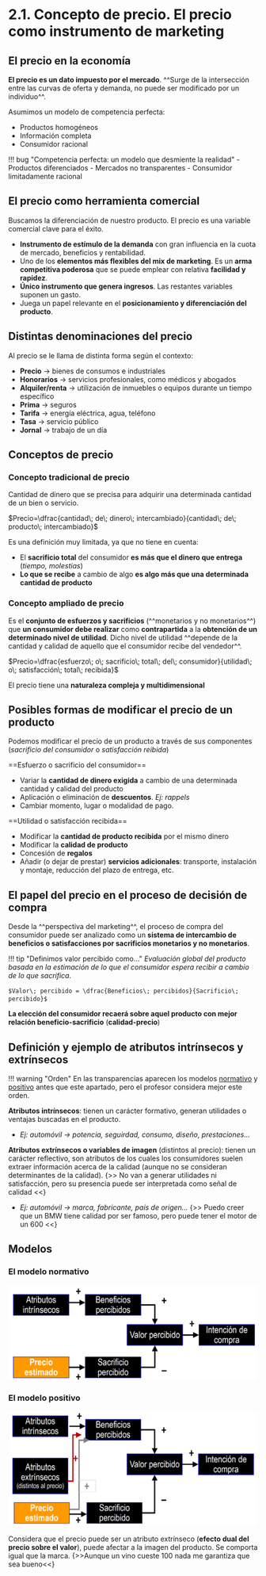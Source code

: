 # 2.1. Concepto de precio. El precio como instrumento de marketing

## El precio en la economía

**El precio es un dato impuesto por el mercado**. ^^Surge de la intersección entre las curvas de oferta y demanda, no puede ser modificado por un individuo^^.

Asumimos un modelo de competencia perfecta:

- Productos homogéneos
- Información completa
- Consumidor racional

!!! bug "Competencia perfecta: un modelo que desmiente la realidad"
    - Productos diferenciados
    - Mercados no transparentes
    - Consumidor limitadamente racional

## El precio como herramienta comercial

Buscamos la diferenciación de nuestro producto. El precio es una variable comercial clave para el éxito.

- **Instrumento de estímulo de la demanda** con gran influencia en la cuota de mercado, beneficios y rentabilidad.
- Uno de los **elementos más flexibles del mix de marketing**. Es un **arma competitiva poderosa** que se puede emplear con relativa **facilidad y rapidez**.
- **Único instrumento que genera ingresos**. Las restantes variables suponen un gasto.
- Juega un papel relevante en el **posicionamiento y diferenciación del producto**.

## Distintas denominaciones del precio

Al precio se le llama de distinta forma según el contexto:

- **Precio** → bienes de consumos e industriales
- **Honorarios** → servicios profesionales, como médicos y abogados
- **Alquiler/renta** → utilización de inmuebles o equipos durante un tiempo específico
- **Prima** → seguros
- **Tarifa** → energía eléctrica, agua, teléfono
- **Tasa** → servicio público
- **Jornal** → trabajo de un día

## Conceptos de precio

### Concepto tradicional de precio

Cantidad de dinero que se precisa para adquirir una determinada cantidad de un bien o servicio.

$Precio=\dfrac{cantidad\; de\; dinero\; intercambiado}{cantidad\; de\; producto\; intercambiado}$

Es una definición muy limitada, ya que no tiene en cuenta:

- El **sacrificio total** del consumidor **es más que el dinero que entrega** (*tiempo, molestias*)
- **Lo que se recibe** a cambio de algo **es algo más que una determinada cantidad de producto**

### Concepto ampliado de precio

Es el **conjunto de esfuerzos y sacrificios** (^^monetarios y no monetarios^^) que **un consumidor debe realizar** como **contrapartida** a la **obtención de un determinado nivel de utilidad**. Dicho nivel de utilidad ^^depende de la cantidad y calidad de aquello que el consumidor recibe del vendedor^^.

$Precio=\dfrac{esfuerzo\; o\; sacrificio\; total\; del\; consumidor}{utilidad\; o\; satisfacción\; total\; recibida}$

<span class="magenta">El precio tiene una **naturaleza compleja y multidimensional**</span>

## Posibles formas de modificar el precio de un producto

Podemos modificar el precio de un producto a través de sus componentes (*sacrificio del consumidor* o *satisfacción reibida*)

==Esfuerzo o sacrificio del consumidor==

- Variar la **cantidad de dinero exigida** a cambio de una determinada cantidad y calidad del producto
- Aplicación o eliminación de **descuentos**. *Ej: rappels*
- Cambiar momento, lugar o modalidad de pago.

==Utilidad o satisfacción recibida==

- Modificar la **cantidad de producto recibida** por el mismo dinero
- Modificar la **calidad de producto**
- Concesión de **regalos**
- Añadir (o dejar de prestar) **servicios adicionales**: transporte, instalación y montaje, reducción del plazo de entrega, etc.

## El papel del precio en el proceso de decisión de compra

Desde la ^^perspectiva del marketing^^, el proceso de compra del consumidor puede ser analizado como un **sistema de intercambio de beneficios o satisfacciones por sacrificios monetarios y no monetarios**.

!!! tip "Definimos valor percibido como..."
    *Evaluación global del producto basada en la estimación de lo que el consumidor espera recibir a cambio de lo que sacrifica.*

    $Valor\; percibido = \dfrac{Beneficios\; percibidos}{Sacrificio\; percibido}$

**La elección del consumidor recaerá sobre aquel producto con mejor relación beneficio-sacrificio** (<span class="red">**calidad-precio**</span>)

## Definición y ejemplo de atributos intrínsecos y extrínsecos

!!! warning "Orden"
    En las transparencias aparecen los modelos [normativo](#el-modelo-normativo) y [positivo](#el-modelo-positivo) antes que este apartado, pero el profesor considera mejor este orden.

**Atributos intrínsecos**: tienen un carácter formativo, generan utilidades o ventajas buscadas en el producto.

- *Ej: automóvil → potencia, seguirdad, consumo, diseño, prestaciones...*

**Atributos extrínsecos o variables de imagen** (distintos al precio): tienen un carácter reflectivo, son atributos de los cuales los consumidores suelen extraer información acerca de la calidad (aunque no se consideran determinantes de la calidad). {>> No van a generar utilidades ni satisfacción, pero su presencia puede ser interpretada como señal de calidad <<}

- *Ej: automóvil → marca, fabricante, país de origen...* {>> Puedo creer que un BMW tiene calidad por ser famoso, pero puede tener el motor de un 600 <<}

## Modelos

### El modelo normativo

![img](../images/tema-2/modelo-normativo.png)

### El modelo positivo

![img](../images/tema-2/modelo-positivo.png)

Considera que el precio puede ser un atributo extrínseco (**efecto dual del precio sobre el valor**), puede afectar a la imagen del producto. Se comporta igual que la marca. {>>Aunque un vino cueste 100 nada me garantiza que sea bueno<<}
